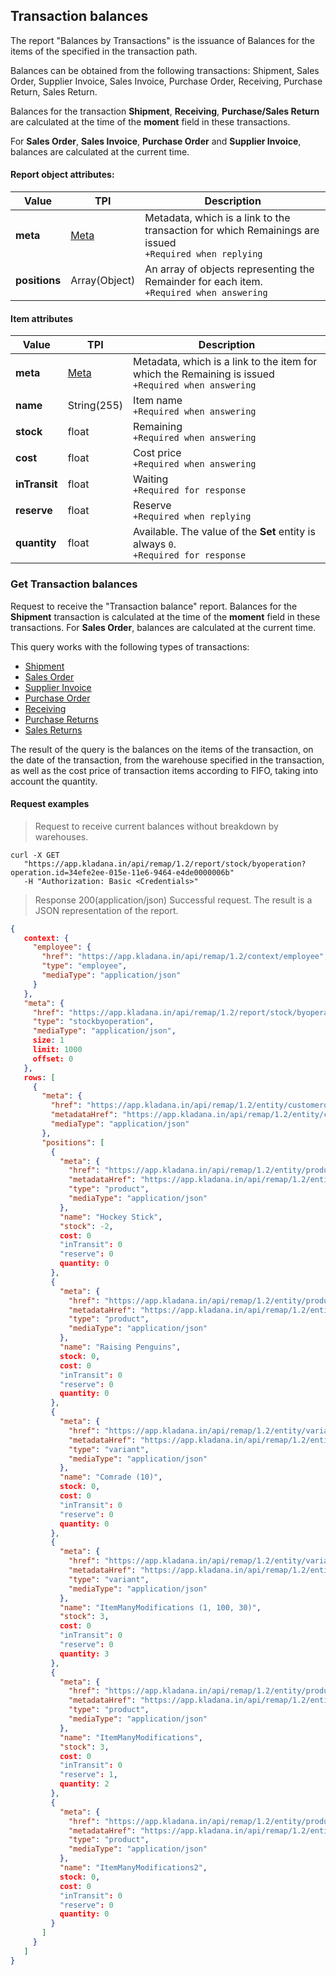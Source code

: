 ## Transaction balances

The report "Balances by Transactions" is the issuance of Balances for the items of the specified
in the transaction path.

Balances can be obtained from the following transactions: Shipment, Sales Order, Supplier Invoice, Sales Invoice, Purchase Order, Receiving, Purchase Return, Sales Return.

Balances for the transaction **Shipment**, **Receiving**, **Purchase/Sales Return** are calculated at the time of the **moment** field in these transactions.

For **Sales Order**, **Sales Invoice**, **Purchase Order** and **Supplier Invoice**, balances are calculated at the current time.

#### Report object attributes:

| Value | TPI | Description |
| ------------- |-----|--------------|
| **meta** | [Meta](../#kladana-json-api-general-info-metadata) | Metadata, which is a link to the transaction for which Remainings are issued<br>`+Required when replying` |
| **positions** | Array(Object) | An array of objects representing the Remainder for each item.<br>`+Required when answering` |

#### Item attributes

| Value | TPI | Description |
| ------------- |-----|--------------|
|**meta** | [Meta](../#kladana-json-api-general-info-metadata) | Metadata, which is a link to the item for which the Remaining is issued<br>`+Required when answering` |
|**name** | String(255) | Item name<br>`+Required when answering` |
|**stock** | float | Remaining<br>`+Required when answering` |
|**cost** | float | Cost price<br>`+Required when answering` |
|**inTransit** | float | Waiting<br>`+Required for response` |
|**reserve**| float | Reserve<br>`+Required when replying` |
|**quantity** | float | Available. The value of the **Set** entity is always `0`.<br>`+Required for response` |

### Get Transaction balances

Request to receive the "Transaction balance" report.
Balances for the **Shipment** transaction is calculated at the time of the **moment** field in these transactions.
For **Sales Order**, balances are calculated at the current time.

This query works with the following types of transactions:

+ [Shipment](../documents/#transactions-shipment)
+ [Sales Order](../documents/#transactions-sales-order)
+ [Supplier Invoice](../documents/#transactions-supplier-invoice)
+ [Purchase Order](../documents/#transactions-purchase-order)
+ [Receiving](../documents/#transactions-receiving)
+ [Purchase Returns](../documents/#transactions-purchase-returns)
+ [Sales Returns](../documents/#transactions-sales-return)

The result of the query is the balances on the items of the transaction, on the date of the transaction, from the warehouse specified in the transaction,
as well as the cost price of transaction items according to FIFO, taking into account the quantity.

#### Request examples

> Request to receive current balances without breakdown by warehouses.

```shell
curl -X GET
   "https://app.kladana.in/api/remap/1.2/report/stock/byoperation?operation.id=34efe2ee-015e-11e6-9464-e4de0000006b"
   -H "Authorization: Basic <Credentials>"
```

> Response 200(application/json)
Successful request. The result is a JSON representation of the report.

```json
{
   context: {
     "employee": {
       "href": "https://app.kladana.in/api/remap/1.2/context/employee",
       "type": "employee",
       "mediaType": "application/json"
     }
   },
   "meta": {
     "href": "https://app.kladana.in/api/remap/1.2/report/stock/byoperation?operation.id=34efe2ee-015e-11e6-9464-e4de0000006b",
     "type": "stockbyoperation",
     "mediaType": "application/json",
     size: 1
     limit: 1000
     offset: 0
   },
   rows: [
     {
       "meta": {
         "href": "https://app.kladana.in/api/remap/1.2/entity/customerorder/34efe2ee-015e-11e6-9464-e4de0000006b",
         "metadataHref": "https://app.kladana.in/api/remap/1.2/entity/customerOrder/metadata","type": "sales order",
         "mediaType": "application/json"
       },
       "positions": [
         {
           "meta": {
             "href": "https://app.kladana.in/api/remap/1.2/entity/product/eeef177f-f648-11e5-8a84-bae50000007a",
             "metadataHref": "https://app.kladana.in/api/remap/1.2/entity/product/metadata",
             "type": "product",
             "mediaType": "application/json"
           },
           "name": "Hockey Stick",
           "stock": -2,
           cost: 0
           "inTransit": 0
           "reserve": 0
           quantity: 0
         },
         {
           "meta": {
             "href": "https://app.kladana.in/api/remap/1.2/entity/product/60fc3826-00d7-11e6-9464-e4de00000097",
             "metadataHref": "https://app.kladana.in/api/remap/1.2/entity/product/metadata",
             "type": "product",
             "mediaType": "application/json"
           },
           "name": "Raising Penguins",
           stock: 0,
           cost: 0
           "inTransit": 0
           "reserve": 0
           quantity: 0
         },
         {
           "meta": {
             "href": "https://app.kladana.in/api/remap/1.2/entity/variant/d1bed68b-ffe7-11e5-9464-e4de0000001a",
             "metadataHref": "https://app.kladana.in/api/remap/1.2/entity/variant/metadata",
             "type": "variant",
             "mediaType": "application/json"
           },
           "name": "Comrade (10)",
           stock: 0,
           cost: 0
           "inTransit": 0
           "reserve": 0
           quantity: 0
         },
         {
           "meta": {
             "href": "https://app.kladana.in/api/remap/1.2/entity/variant/671b3522-f7d2-11e5-8a84-bae500000084",
             "metadataHref": "https://app.kladana.in/api/remap/1.2/entity/variant/metadata",
             "type": "variant",
             "mediaType": "application/json"
           },
           "name": "ItemManyModifications (1, 100, 30)",
           "stock": 3,
           cost: 0
           "inTransit": 0
           "reserve": 0
           quantity: 3
         },
         {
           "meta": {
             "href": "https://app.kladana.in/api/remap/1.2/entity/product/66ccbc9f-f7d2-11e5-8a84-bae500000076",
             "metadataHref": "https://app.kladana.in/api/remap/1.2/entity/product/metadata",
             "type": "product",
             "mediaType": "application/json"
           },
           "name": "ItemManyModifications",
           "stock": 3,
           cost: 0
           "inTransit": 0
           "reserve": 1,
           quantity: 2
         },
         {
           "meta": {
             "href": "https://app.kladana.in/api/remap/1.2/entity/product/8b382799-f7d2-11e5-8a84-bae5000003a5",
             "metadataHref": "https://app.kladana.in/api/remap/1.2/entity/product/metadata",
             "type": "product",
             "mediaType": "application/json"
           },
           "name": "ItemManyModifications2",
           stock: 0,
           cost: 0
           "inTransit": 0
           "reserve": 0
           quantity: 0
         }
       ]
     }
   ]
}

```
